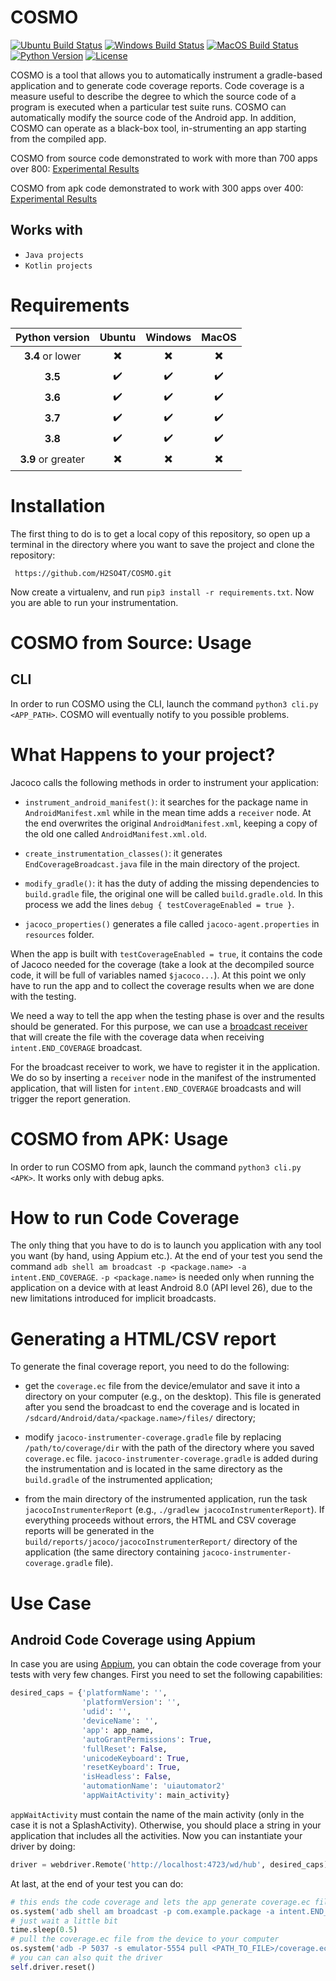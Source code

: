 # COSMO

[![Ubuntu Build Status](https://github.com/H2SO4T/COSMO/workflows/Ubuntu/badge.svg)](https://github.com/H2SO4T/COSMO/actions?query=workflow%3AUbuntu)
[![Windows Build Status](https://github.com/H2SO4T/COSMO/workflows/Windows/badge.svg)](https://github.com/H2SO4T/COSMO/actions?query=workflow%3AWindows)
[![MacOS Build Status](https://github.com/H2SO4T/COSMO/workflows/MacOS/badge.svg)](https://github.com/H2SO4T/COSMO/actions?query=workflow%3AMacOS)
[![Python Version](https://img.shields.io/badge/Python-3.5%2B-green.svg?logo=python&logoColor=white)](https://www.python.org/downloads/)
[![License](https://img.shields.io/badge/license-MIT-blue.svg)](https://github.com/H2SO4T/COSMO/blob/master/LICENSE)



COSMO is a tool that allows you to automatically instrument a gradle-based application and to generate code coverage reports.
Code coverage is a measure useful to describe the degree to which the source code of a program is executed when a particular test suite runs.
COSMO can automatically modify the source code of the Android app. In addition, COSMO can operate as a black-box tool, in-strumenting an app starting from the compiled app.

COSMO from source code demonstrated to work with more than 700 apps over 800:
[Experimental Results](https://github.com/H2SO4T/COSMO/actions?query=workflow%3A%22Instrumentation+%28from+source%29%22)

COSMO from apk code demonstrated to work with 300 apps over 400:
[Experimental Results](https://github.com/H2SO4T/COSMO/actions?query=workflow%3A%22Instrumentation+%28from+apk%29%22)

## Works with

- ```Java projects```
- ```Kotlin projects```

# Requirements

| Python version     | Ubuntu                   | Windows                  | MacOS                    |
|:------------------:|:------------------------:|:------------------------:|:------------------------:|
| **3.4** or lower   | :heavy_multiplication_x: | :heavy_multiplication_x: | :heavy_multiplication_x: |
| **3.5**            | :heavy_check_mark:       | :heavy_check_mark:       | :heavy_check_mark:       |
| **3.6**            | :heavy_check_mark:       | :heavy_check_mark:       | :heavy_check_mark:       |
| **3.7**            | :heavy_check_mark:       | :heavy_check_mark:       | :heavy_check_mark:       |
| **3.8**            | :heavy_check_mark:       | :heavy_check_mark:       | :heavy_check_mark:       |
| **3.9** or greater | :heavy_multiplication_x: | :heavy_multiplication_x: | :heavy_multiplication_x: |

# Installation

The first thing to do is to get a local copy of this repository, so open up a terminal in the directory where you want
to save the project and clone the repository:

``` https://github.com/H2SO4T/COSMO.git```

Now create a virtualenv, and run ```pip3 install -r requirements.txt```. Now you are able to run your instrumentation.

# COSMO from Source: Usage

## CLI 

In order to run COSMO using the CLI, launch the command ```python3 cli.py <APP_PATH>```.
COSMO will eventually notify to you possible problems. 

# What Happens to your project?

Jacoco calls the following methods in order to instrument your application: 

- ```instrument_android_manifest()```: it searches for the package name in ```AndroidManifest.xml``` while in the mean time
adds a ```receiver``` node. At the end overwrites the original ```AndroidManifest.xml```, keeping a copy of the old one
called ```AndroidManifest.xml.old```.
 
- ```create_instrumentation_classes()```: it generates ```EndCoverageBroadcast.java``` file in the main directory of the project.

- ```modify_gradle()```: it has the duty of adding the missing dependencies to ```build.gradle``` file, the original one will be
called ```build.gradle.old```. In this process we add the lines `debug { testCoverageEnabled = true }`.

- ```jacoco_properties()``` generates a file called  ```jacoco-agent.properties``` in ```resources``` folder.

When the app is built with `testCoverageEnabled = true`, it contains the code of Jacoco
needed for the coverage (take a look at the decompiled source code, it will be full of
variables named `$jacoco...`). At this point we only have to run the app and to collect
the coverage results when we are done with the testing.

We need a way to tell the app when the testing phase is over and the results should be
generated. For this purpose, we can use a
[broadcast receiver](https://github.com/H2SO4T/COSMO/blob/master/templates/EndCoverageBroadcast.prep)
that will create the file with the coverage data when receiving `intent.END_COVERAGE`
broadcast.

For the broadcast receiver to work, we have to register it in the application. We do so
by inserting a `receiver` node in the manifest of the instrumented application, that
will listen for `intent.END_COVERAGE` broadcasts and will trigger the report generation.

# COSMO from APK: Usage

In order to run COSMO from apk, launch the command ```python3 cli.py <APK>```.
It works only with debug apks. 

# How to run Code Coverage

The only thing that you have to do is to launch you application with any tool you want (by hand, using Appium etc.).
At the end of your test you send the command ``` adb shell am broadcast -p <package.name> -a intent.END_COVERAGE ```.
`-p <package.name>` is needed only when running the application on a device with at least Android 8.0 (API level 26),
due to the new limitations introduced for implicit broadcasts.


# Generating a HTML/CSV report

To generate the final coverage report, you need to do the following:

- get the `coverage.ec` file from the device/emulator and save it into a directory on
your computer (e.g., on the desktop). This file is generated after you send the
broadcast to end the coverage and is located in
`/sdcard/Android/data/<package.name>/files/` directory;

- modify `jacoco-instrumenter-coverage.gradle` file by replacing `/path/to/coverage/dir`
with the path of the directory where you saved `coverage.ec` file.
`jacoco-instrumenter-coverage.gradle` is added during the instrumentation and is located
in the same directory as the `build.gradle` of the instrumented application;

- from the main directory of the instrumented application, run the task
`jacocoInstrumenterReport` (e.g., `./gradlew jacocoInstrumenterReport`). If everything
proceeds without errors, the HTML and CSV coverage reports will be generated in the
`build/reports/jacoco/jacocoInstrumenterReport/` directory of the application (the same
directory containing `jacoco-instrumenter-coverage.gradle` file).

# Use Case

## Android Code Coverage using Appium

In case you are using [Appium](https://github.com/appium/appium), you can obtain the code coverage from your tests with very few changes.
First you need to set the following capabilities:
```python
desired_caps = {'platformName': '',
                'platformVersion': '',
                'udid': '',
                'deviceName': '',
                'app': app_name,
                'autoGrantPermissions': True,
                'fullReset': False,
                'unicodeKeyboard': True,
                'resetKeyboard': True,
                'isHeadless': False,
                'automationName': 'uiautomator2'
                'appWaitActivity': main_activity}
```
```appWaitActivity``` must contain the name of the main activity (only in the case it is not a SplashActivity).
Otherwise, you should place a string in your application that includes all the activities.
Now you can instantiate your driver by doing:

```python
driver = webdriver.Remote('http://localhost:4723/wd/hub', desired_caps)
```

At last, at the end of your test you can do:

```python
# this ends the code coverage and lets the app generate coverage.ec file
os.system('adb shell am broadcast -p com.example.package -a intent.END_COVERAGE')
# just wait a little bit
time.sleep(0.5)
# pull the coverage.ec file from the device to your computer
os.system('adb -P 5037 -s emulator-5554 pull <PATH_TO_FILE>/coverage.ec <DESTINATION_PATH>')
# you can can also quit the driver
self.driver.reset()
```
